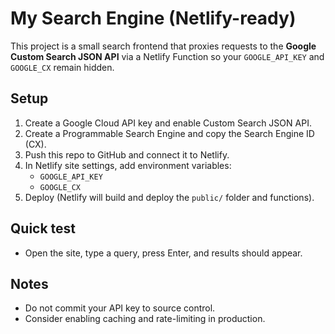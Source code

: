# My Search Engine (Netlify-ready)

This project is a small search frontend that proxies requests to the **Google Custom Search JSON API**
via a Netlify Function so your `GOOGLE_API_KEY` and `GOOGLE_CX` remain hidden.

## Setup

1. Create a Google Cloud API key and enable Custom Search JSON API.
2. Create a Programmable Search Engine and copy the Search Engine ID (CX).
3. Push this repo to GitHub and connect it to Netlify.
4. In Netlify site settings, add environment variables:
   - `GOOGLE_API_KEY`
   - `GOOGLE_CX`
5. Deploy (Netlify will build and deploy the `public/` folder and functions).

## Quick test
- Open the site, type a query, press Enter, and results should appear.

## Notes
- Do not commit your API key to source control.
- Consider enabling caching and rate-limiting in production.
